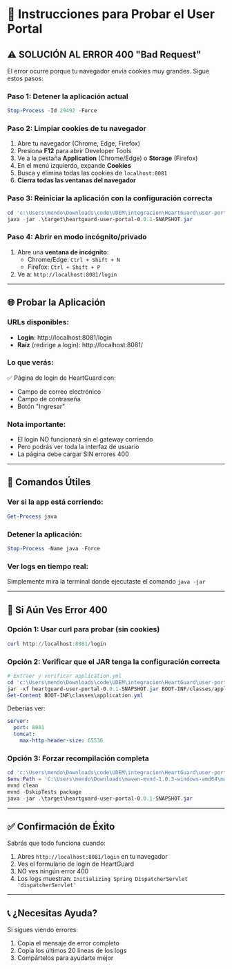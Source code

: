# 🚀 Instrucciones para Probar el User Portal

## ⚠️ SOLUCIÓN AL ERROR 400 "Bad Request"

El error ocurre porque tu navegador envía cookies muy grandes. Sigue estos pasos:

### Paso 1: Detener la aplicación actual
```powershell
Stop-Process -Id 29492 -Force
```

### Paso 2: Limpiar cookies de tu navegador
1. Abre tu navegador (Chrome, Edge, Firefox)
2. Presiona **F12** para abrir Developer Tools
3. Ve a la pestaña **Application** (Chrome/Edge) o **Storage** (Firefox)
4. En el menú izquierdo, expande **Cookies**
5. Busca y elimina todas las cookies de `localhost:8081`
6. **Cierra todas las ventanas del navegador**

### Paso 3: Reiniciar la aplicación con la configuración correcta
```powershell
cd 'c:\Users\mendo\Downloads\code\UDEM\integracion\HeartGuard\user-portal'
java -jar .\target\heartguard-user-portal-0.0.1-SNAPSHOT.jar
```

### Paso 4: Abrir en modo incógnito/privado
1. Abre una **ventana de incógnito**:
   - Chrome/Edge: `Ctrl + Shift + N`
   - Firefox: `Ctrl + Shift + P`
2. Ve a: `http://localhost:8081/login`

---

## 🌐 Probar la Aplicación

### URLs disponibles:
- **Login**: http://localhost:8081/login
- **Raíz** (redirige a login): http://localhost:8081/

### Lo que verás:
✅ Página de login de HeartGuard con:
- Campo de correo electrónico
- Campo de contraseña
- Botón "Ingresar"

### Nota importante:
- El login NO funcionará sin el gateway corriendo
- Pero podrás ver toda la interfaz de usuario
- La página debe cargar SIN errores 400

---

## 🔧 Comandos Útiles

### Ver si la app está corriendo:
```powershell
Get-Process java
```

### Detener la aplicación:
```powershell
Stop-Process -Name java -Force
```

### Ver logs en tiempo real:
Simplemente mira la terminal donde ejecutaste el comando `java -jar`

---

## 🐛 Si Aún Ves Error 400

### Opción 1: Usar curl para probar (sin cookies)
```powershell
curl http://localhost:8081/login
```

### Opción 2: Verificar que el JAR tenga la configuración correcta
```powershell
# Extraer y verificar application.yml
cd 'c:\Users\mendo\Downloads\code\UDEM\integracion\HeartGuard\user-portal\target'
jar -xf heartguard-user-portal-0.0.1-SNAPSHOT.jar BOOT-INF/classes/application.yml
Get-Content BOOT-INF\classes\application.yml
```

Deberías ver:
```yaml
server:
  port: 8081
  tomcat:
    max-http-header-size: 65536
```

### Opción 3: Forzar recompilación completa
```powershell
cd 'c:\Users\mendo\Downloads\code\UDEM\integracion\HeartGuard\user-portal'
$env:Path = 'C:\Users\mendo\Downloads\maven-mvnd-1.0.3-windows-amd64\maven-mvnd-1.0.3-windows-amd64\bin;' + $env:Path
mvnd clean
mvnd -DskipTests package
java -jar .\target\heartguard-user-portal-0.0.1-SNAPSHOT.jar
```

---

## ✅ Confirmación de Éxito

Sabrás que todo funciona cuando:
1. Abres `http://localhost:8081/login` en tu navegador
2. Ves el formulario de login de HeartGuard
3. NO ves ningún error 400
4. Los logs muestran: `Initializing Spring DispatcherServlet 'dispatcherServlet'`

---

## 📞 ¿Necesitas Ayuda?

Si sigues viendo errores:
1. Copia el mensaje de error completo
2. Copia los últimos 20 líneas de los logs
3. Compártelos para ayudarte mejor
